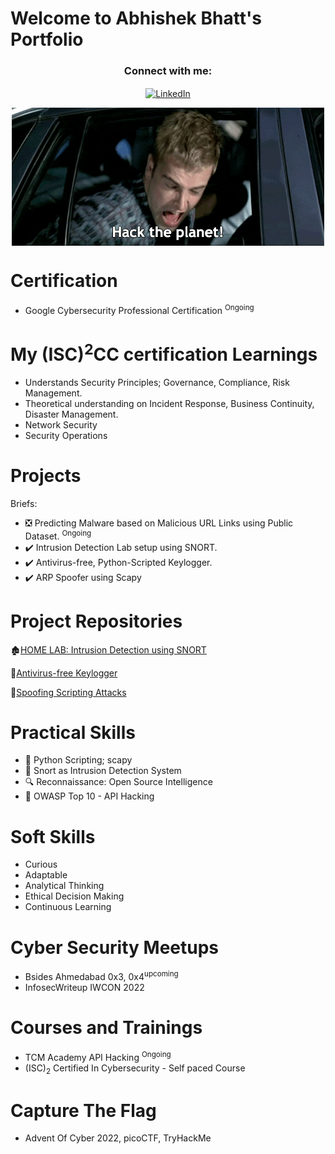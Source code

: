 # Welcome to Abhishek Bhatt's Portfolio

<p align="middle">
<h3 align="middle">Connect with me:</h3>
</p>
<p align="middle">
<a href="https://linkedin.com/in/2bitsonly" target="blank"><img align="center" src="https://raw.githubusercontent.com/rahuldkjain/github-profile-readme-generator/master/src/images/icons/Social/linked-in-alt.svg" alt="LinkedIn" height="30" width="40" /></a>
</p>
<p align="middle">
<img align="center" src="hacktheplanet.gif">
</p>

# Certification

  - Google Cybersecurity Professional Certification <sup>Ongoing</sup>

# My (ISC)<sup>2</sup>CC certification Learnings

- Understands Security Principles; Governance, Compliance, Risk Management.
- Theoretical understanding on Incident Response, Business Continuity, Disaster Management.
- Network Security
- Security Operations

# Projects

  Briefs:

 - ❎ Predicting Malware based on Malicious URL Links using Public Dataset. <sup>Ongoing</sup>
 - ✔️ Intrusion Detection Lab setup using SNORT.
 - ✔️ Antivirus-free, Python-Scripted Keylogger.
 - ✔️ ARP Spoofer using Scapy

# Project Repositories


🏚️[HOME LAB: Intrusion Detection using SNORT](https://github.com/0xBash/IDS-Home-Lab#readme)

🔑[Antivirus-free Keylogger](https://github.com/0xBash/Antivirus-Free-Keylogger)

🤖[Spoofing Scripting Attacks](https://github.com/0xBash/pyjects)


# Practical Skills
- 🐍 Python Scripting; scapy
- 🐽 Snort as Intrusion Detection System
- 🔍 Reconnaissance: Open Source Intelligence
- 🤖 OWASP Top 10 - API Hacking
  


# Soft Skills

 - Curious
 - Adaptable
 - Analytical Thinking
 - Ethical Decision Making
 - Continuous Learning

# Cyber Security Meetups

  - Bsides Ahmedabad 0x3, 0x4<sup>upcoming</sup>
  - InfosecWriteup IWCON 2022
    
# Courses and Trainings

  - TCM Academy API Hacking <sup>Ongoing</sup>
  - (ISC)<sub>2</sub> Certified In Cybersecurity - Self paced Course

# Capture The Flag
  - Advent Of Cyber 2022, picoCTF, TryHackMe
